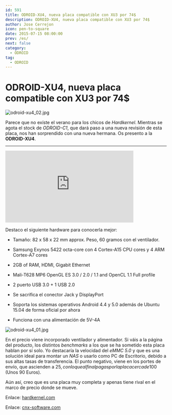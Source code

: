 ```yaml
---
id: 591
title: ODROID-XU4, nueva placa compatible con XU3 por 74$
description: ODROID-XU4, nueva placa compatible con XU3 por 74$
author: Jose Cerrejon
icon: pen-to-square
date: 2015-07-15 08:00:00
prev: /es/
next: false
category:
  - ODROID
tag:
  - ODROID
---
```


# ODROID-XU4, nueva placa compatible con XU3 por 74$

![odroid-xu4_02.jpg](/images/2015/07/odroid-xu4_02.jpg)

Parece que no exíste el verano para los chicos de *Hardkernel*. Mientras se agota el stock de *ODROID-C1*, que dará paso a una nueva revisión de esta placa, nos han sorprendido con una nueva hermana. Os presento a la **ODROID-XU4**. 

- - -
<iframe width="400" height="225" src="https://www.youtube.com/embed/wtqfC9v0xB0?rel=0&amp;showinfo=0" frameborder="0" allowfullscreen></iframe>

Destaco el siguiente hardware para conocerla mejor:

* Tamaño: 82 x 58 x 22 mm approx. Peso, 60 gramos con el ventilador.

* Samsung Exynos 5422 octa-core con 4 Cortex-A15 CPU cores y 4 ARM Cortex-A7 cores

* 2GB of RAM, HDMI, Gigabit Ethernet

* Mali-T628 MP6 OpenGL ES 3.0 / 2.0 / 1.1 and OpenCL 1.1 Full profile

* 2 puerto USB 3.0 + 1 USB 2.0

* Se sacrifica el conector Jack y DisplayPort

* Soporta los sistemas operativos Android 4.4 y 5.0 además de Ubuntu 15.04 de forma oficial por ahora

* Funciona con una alimentación de 5V-4A

![odroid-xu4_01.jpg](/images/2015/07/odroid-xu4_01.jpg)

En el precio viene incorporado ventilador y alimentador. Si váis a la página del producto, los distintos *benchmarks* a los que se ha sometido esta placa hablan por sí solo. Yo destacaría la velocidad del *eMMC 5.0* y que es una solución ideal para montar un *NAS* o usarlo como PC de Escritorio, debido a sus altas tasas de transferencia. El punto negativo, viene en los portes de envío, que ascienden a 25$, con lo que al final pagas por la placa cerca de 100$ (Unos 90 Euros).

Aún así, creo que es una placa muy completa y apenas tiene rival en el marco de precio donde se mueve.

Enlace: [hardkernel.com](http://www.hardkernel.com/main/products/prdt_info.php?g_code=G143452239825&tab_idx=1)

Enlace: [cnx-software.com](http://www.cnx-software.com/2015/07/14/odroid-xu4-board-is-a-smaller-and-cheaper-version-of-odroid-xu3/)